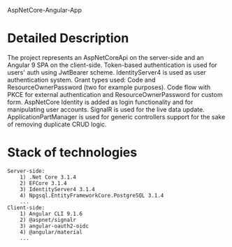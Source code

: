 AspNetCore-Angular-App

# Detailed Description
The project represents an AspNetCoreApi on the server-side and an Angular 9 SPA on the client-side.
Token-based authentication is used for users' auth using JwtBearer scheme. IdentityServer4 is used as user authentication system. Grant types used: Code and ResourceOwnerPassword (two for example purposes). Code flow with PKCE for external authentication and ResourceOwnerPassword for custom form. AspNetCore Identity is added as login functionality and for manipulating user accounts. SignalR is used for the live data update. ApplicationPartManager is used for generic controllers support for the sake of removing duplicate CRUD logic.

# Stack of technologies
    Server-side:
        1) .Net Core 3.1.4
        2) EFCore 3.1.4
        3) IdentityServer4 3.1.4
        4) Npgsql.EntityFrameworkCore.PostgreSQL 3.1.4
        ...
    Client-side:
        1) Angular CLI 9.1.6
        2) @aspnet/signalr
        3) angular-oauth2-oidc
        4) @angular/material
        ...
